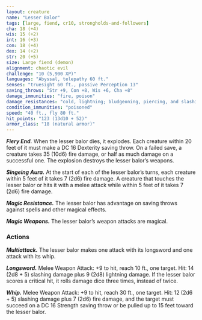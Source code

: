 ```yaml
---
layout: creature
name: "Lesser Balor"
tags: [large, fiend, cr10, strongholds-and-followers]
cha: 18 (+4)
wis: 15 (+2)
int: 16 (+3)
con: 18 (+4)
dex: 14 (+2)
str: 20 (+5)
size: Large fiend (demon)
alignment: chaotic evil
challenge: "10 (5,900 XP)"
languages: "Abyssal, telepathy 60 ft."
senses: "truesight 60 ft., passive Perception 13"
saving_throws: "Str +9, Con +8, Wis +6, Cha +8"
damage_immunities: "fire, poison"
damage_resistances: "cold, lightning; bludgeoning, piercing, and slashing from nonmagical weapons"
condition_immunities: "poisoned"
speed: "40 ft., fly 80 ft."
hit_points: "123 (13d10 + 52)"
armor_class: "18 (natural armor)"
---
```


***Fiery End.*** When the lesser balor dies, it
explodes. Each creature within 20 feet of it must
make a DC 16 Dexterity saving throw. On a failed
save, a creature takes 35 (10d6) fire damage, or
half as much damage on a successful one. The
explosion destroys the lesser balor’s weapons.

***Singeing Aura.*** At the start of each of the lesser
balor’s turns, each creature within 5 feet of
it takes 7 (2d6) fire damage. A creature that
touches the lesser balor or hits it with a melee
attack while within 5 feet of it takes 7 (2d6)
fire damage.

***Magic Resistance.*** The lesser balor has advantage on saving throws against spells and other
magical effects.

***Magic Weapons.*** The lesser balor’s weapon
attacks are magical.

### Actions

***Multiattack.*** The lesser balor makes one attack
with its longsword and one attack with its whip.

***Longsword.*** Melee Weapon Attack: +9 to hit,
reach 10 ft., one target. Hit: 14 (2d8 + 5) slashing
damage plus 9 (2d8) lightning damage. If the
lesser balor scores a critical hit, it rolls damage
dice three times, instead of twice.

***Whip.*** Melee Weapon Attack: +9 to hit, reach 30
ft., one target. Hit: 12 (2d6 + 5) slashing damage
plus 7 (2d6) fire damage, and the target must
succeed on a DC 16 Strength saving throw or be
pulled up to 15 feet toward the lesser balor.
